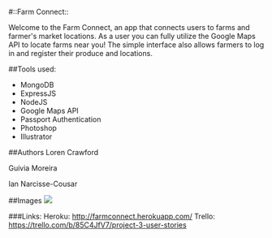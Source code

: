 #::Farm Connect::

Welcome to the Farm Connect, an app that connects users to farms and farmer's market locations. As a user you can fully utilize the Google Maps API to locate farms near you! The simple interface also allows farmers to log in and register their produce and locations.


##Tools used:
* MongoDB
* ExpressJS
* NodeJS
* Google Maps API
* Passport Authentication
* Photoshop
* Illustrator


##Authors
Loren Crawford

Guivia Moreira

Ian Narcisse-Cousar

##Images
<img src="/../images/Wireframe.JPG">

###Links:
Heroku:     http://farmconnect.herokuapp.com/
Trello:      https://trello.com/b/85C4JfV7/project-3-user-stories


